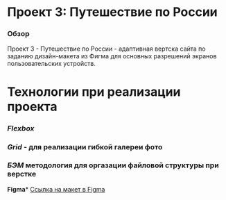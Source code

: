 # Проект 3: Путешествие по России

### Обзор
 Проект 3 - Путешествие по России - адаптивная вертска сайта по заданию дизайн-макета из Фигма для основных разрешений экранов пользовательских устройств. 

# **Технологии при реализации проекта**
### ***Flexbox***
### ***Grid*** - для реализации гибкой галереи фото
### ***БЭМ*** методология для оргазации файловой структуры при верстке


**Figma*** [Ссылка на макет в Figma](https://www.figma.com/file/OyRWEjU6wBwRe1hapzQoLx/Sprint-3%3A-Russia-%2F-desktop-%2B-mobile?node-id=28503%3A0)


